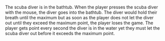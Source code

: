 The scuba diver is in the bathtub. When the player presses the scuba diver with the mouse, the diver goes into the bathtub.
The diver would hold their breath until the maximum but as soon as the player does not let the diver out until they 
exceed the maximum point, the player loses the game. The player gets point every second the diver is in the water yet they
must let the scuba diver out before it exceeds the maximum point. 

